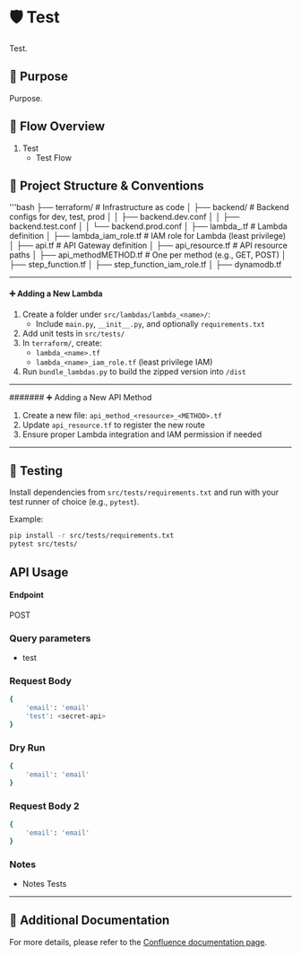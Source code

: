 # 🛡️ Test

Test.

## 📌 Purpose

Purpose.

## 🧭 Flow Overview

1. Test
   - Test Flow

## 📁 Project Structure & Conventions

'''bash
├── terraform/ # Infrastructure as code
│ ├── backend/ # Backend configs for dev, test, prod
│ │ ├── backend.dev.conf
│ │ ├── backend.test.conf
│ │ └── backend.prod.conf
│ ├── lambda_<name>.tf # Lambda definition
│ ├── lambda_<name>iam_role.tf # IAM role for Lambda (least privilege)
│ ├── api.tf # API Gateway definition
│ ├── api_resource.tf # API resource paths
│ ├── api_method<name>METHOD.tf # One per method (e.g., GET, POST)
│ ├── step_function.tf
│ ├── step_function_iam_role.tf
│ ├── dynamodb.tf


---

#### ➕ Adding a New Lambda

1. Create a folder under `src/lambdas/lambda_<name>/`:
   - Include `main.py`, `__init__.py`, and optionally `requirements.txt`
2. Add unit tests in `src/tests/`
3. In `terraform/`, create:
   - `lambda_<name>.tf`
   - `lambda_<name>_iam_role.tf` (least privilege IAM)
4. Run `bundle_lambdas.py` to build the zipped version into `/dist`

---

####### ➕ Adding a New API Method

1. Create a new file: `api_method_<resource>_<METHOD>.tf`
2. Update `api_resource.tf` to register the new route
3. Ensure proper Lambda integration and IAM permission if needed

---

## 🧪 Testing

Install dependencies from `src/tests/requirements.txt` and run with your test runner of choice (e.g., `pytest`).

Example:
```bash
pip install -r src/tests/requirements.txt
pytest src/tests/
```

## API Usage

#### Endpoint

POST

### Query parameters

- test

### Request Body

```bash
{
    'email': 'email'
    'test': <secret-api>
}
```

### Dry Run

```bash
{
    'email': 'email'
}
```

### Request Body 2

```bash
{
    'email': 'email'
}
```

### Notes

- Notes Tests

--- 

## 📄 Additional Documentation

For more details, please refer to the [Confluence documentation page](https://tu-confluence-link-aqui).
